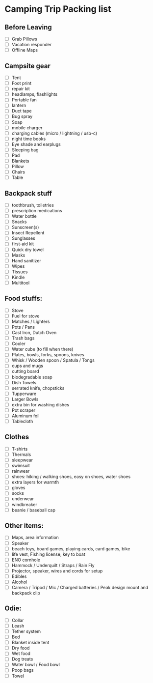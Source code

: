 # Camping Trip Packing list

## Before Leaving

- [ ] Grab Pillows
- [ ] Vacation responder
- [ ] Offline Maps

## Campsite gear

- [ ] Tent
- [ ] Foot print
- [ ] repair kit
- [ ] headlamps, flashlights
- [ ] Portable fan
- [ ] lantern
- [ ] Duct tape
- [ ] Bug spray
- [ ] Soap
- [ ] mobile charger
- [ ] charging cables (micro / lightning / usb-c)
- [ ] night time books
- [ ] Eye shade and earplugs
- [ ] Sleeping bag
- [ ] Pad
- [ ] Blankets
- [ ] Pillow
- [ ] Chairs
- [ ] Table

## Backpack stuff

- [ ] toothbrush, toiletries
- [ ] prescription medications
- [ ] Water bottle
- [ ] Snacks
- [ ] Sunscreen(s)
- [ ] Insect Repellent
- [ ] Sunglasses
- [ ] first-aid kit
- [ ] Quick dry towel
- [ ] Masks
- [ ] Hand sanitizer
- [ ] Wipes
- [ ] Tissues
- [ ] Kindle
- [ ] Multitool

## Food stuffs:

- [ ] Stove
- [ ] Fuel for stove
- [ ] Matches / Lighters
- [ ] Pots / Pans
- [ ] Cast Iron, Dutch Oven
- [ ] Trash bags
- [ ] Cooler
- [ ] Water cube (to fill when there)
- [ ] Plates, bowls, forks, spoons, knives
- [ ] Whisk / Wooden spoon / Spatula / Tongs
- [ ] cups and mugs
- [ ] cutting board
- [ ] biodegradable soap
- [ ] Dish Towels
- [ ] serrated knife, chopsticks
- [ ] Tupperware
- [ ] Larger Bowls
- [ ] extra bin for washing dishes
- [ ] Pot scraper
- [ ] Aluminum foil
- [ ] Tablecloth

## Clothes

- [ ] T-shirts
- [ ] Thermals
- [ ] sleepwear
- [ ] swimsuit
- [ ] rainwear
- [ ] shoes: hiking / walking shoes, easy on shoes, water shoes
- [ ] extra layers for warmth
- [ ] gloves
- [ ] socks
- [ ] underwear
- [ ] windbreaker
- [ ] beanie / baseball cap

## Other items:

- [ ] Maps, area information
- [ ] Speaker
- [ ] beach toys, board games, playing cards, card games, bike
- [ ] life vest, Fishing license, key to boat
- [ ] ENO cornhole
- [ ] Hammock / Underquilt / Straps / Rain Fly
- [ ] Projector, speaker, wires and cords for setup
- [ ] Edibles
- [ ] Alcohol
- [ ] Camera / Tripod / Mic / Charged batteries / Peak design mount and backpack clip

## Odie:

- [ ] Collar
- [ ] Leash
- [ ] Tether system
- [ ] Bed
- [ ] Blanket inside tent
- [ ] Dry food
- [ ] Wet food
- [ ] Dog treats
- [ ] Water bowl / Food bowl
- [ ] Poop bags
- [ ] Towel

